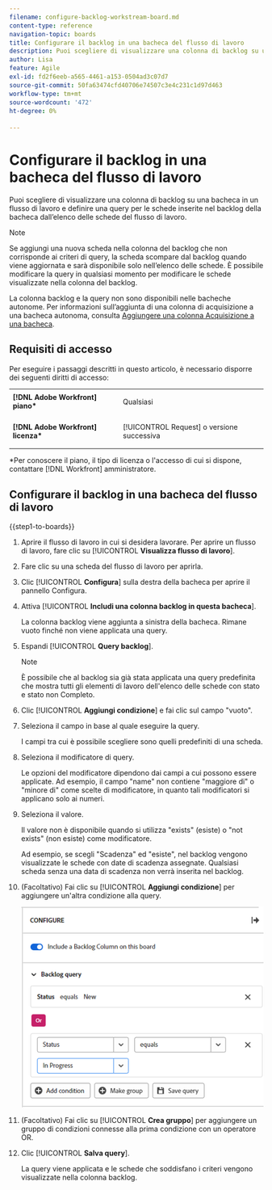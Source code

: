 ```yaml
---
filename: configure-backlog-workstream-board.md
content-type: reference
navigation-topic: boards
title: Configurare il backlog in una bacheca del flusso di lavoro
description: Puoi scegliere di visualizzare una colonna di backlog su una bacheca in un flusso di lavoro e definire una query per le schede inserite nel backlog della bacheca dall’elenco delle schede del flusso di lavoro.
author: Lisa
feature: Agile
exl-id: fd2f6eeb-a565-4461-a153-0504ad3c07d7
source-git-commit: 50fa63474cfd40706e74507c3e4c231c1d97d463
workflow-type: tm+mt
source-wordcount: '472'
ht-degree: 0%

---
```


# Configurare il backlog in una bacheca del flusso di lavoro

Puoi scegliere di visualizzare una colonna di backlog su una bacheca in un flusso di lavoro e definire una query per le schede inserite nel backlog della bacheca dall’elenco delle schede del flusso di lavoro.

>[!NOTE]
>
>Se aggiungi una nuova scheda nella colonna del backlog che non corrisponde ai criteri di query, la scheda scompare dal backlog quando viene aggiornata e sarà disponibile solo nell’elenco delle schede. È possibile modificare la query in qualsiasi momento per modificare le schede visualizzate nella colonna del backlog.

La colonna backlog e la query non sono disponibili nelle bacheche autonome. Per informazioni sull’aggiunta di una colonna di acquisizione a una bacheca autonoma, consulta [Aggiungere una colonna Acquisizione a una bacheca](/help/quicksilver/agile/use-boards-agile-planning-tools/add-intake-column-to-board.md).

## Requisiti di accesso

Per eseguire i passaggi descritti in questo articolo, è necessario disporre dei seguenti diritti di accesso:

<table style="table-layout:auto"> 
 <col> 
 </col> 
 <col> 
 </col> 
 <tbody> 
  <tr> 
   <td role="rowheader"><strong>[!DNL Adobe Workfront] piano*</strong></td> 
   <td> <p>Qualsiasi</p> </td> 
  </tr> 
  <tr> 
   <td role="rowheader"><strong>[!DNL Adobe Workfront] licenza*</strong></td> 
   <td> <p>[!UICONTROL Request] o versione successiva</p> </td> 
  </tr> 
 </tbody> 
</table>

&#42;Per conoscere il piano, il tipo di licenza o l&#39;accesso di cui si dispone, contattare [!DNL Workfront] amministratore.

## Configurare il backlog in una bacheca del flusso di lavoro

{{step1-to-boards}}

1. Aprire il flusso di lavoro in cui si desidera lavorare. Per aprire un flusso di lavoro, fare clic su [!UICONTROL **Visualizza flusso di lavoro**].
1. Fare clic su una scheda del flusso di lavoro per aprirla.
1. Clic [!UICONTROL **Configura**] sulla destra della bacheca per aprire il pannello Configura.
1. Attiva [!UICONTROL **Includi una colonna backlog in questa bacheca**].

   La colonna backlog viene aggiunta a sinistra della bacheca. Rimane vuoto finché non viene applicata una query.

1. Espandi [!UICONTROL **Query backlog**].

   >[!NOTE]
   >
   >È possibile che al backlog sia già stata applicata una query predefinita che mostra tutti gli elementi di lavoro dell&#39;elenco delle schede con stato e stato non Completo.

1. Clic [!UICONTROL **Aggiungi condizione**] e fai clic sul campo &quot;vuoto&quot;.
1. Seleziona il campo in base al quale eseguire la query.

   I campi tra cui è possibile scegliere sono quelli predefiniti di una scheda.

1. Seleziona il modificatore di query.

   Le opzioni del modificatore dipendono dai campi a cui possono essere applicate. Ad esempio, il campo &quot;name&quot; non contiene &quot;maggiore di&quot; o &quot;minore di&quot; come scelte di modificatore, in quanto tali modificatori si applicano solo ai numeri.

1. Seleziona il valore.

   Il valore non è disponibile quando si utilizza &quot;exists&quot; (esiste) o &quot;not exists&quot; (non esiste) come modificatore.

   Ad esempio, se scegli &quot;Scadenza&quot; ed &quot;esiste&quot;, nel backlog vengono visualizzate le schede con date di scadenza assegnate. Qualsiasi scheda senza una data di scadenza non verrà inserita nel backlog.

1. (Facoltativo) Fai clic su [!UICONTROL **Aggiungi condizione**] per aggiungere un&#39;altra condizione alla query.

   ![Query arretrati](assets/backlog-query-wrkstrm-board.png)

1. (Facoltativo) Fai clic su [!UICONTROL **Crea gruppo**] per aggiungere un gruppo di condizioni connesse alla prima condizione con un operatore OR.
1. Clic [!UICONTROL **Salva query**].

   La query viene applicata e le schede che soddisfano i criteri vengono visualizzate nella colonna backlog.

